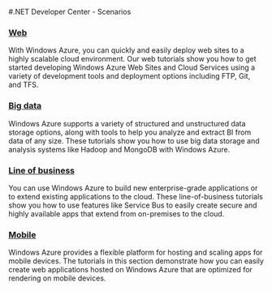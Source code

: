 <properties linkid="dev-net-scenarios" urlDisplayName="Scenarios" pageTitle="Windows Azure .NET scenarios" metaKeywords=".NET scenarios, .NET scenarios Windows Azure, .NET Azure" description="Find topics about common .NET scenarios in Windows Azure." metaCanonical="" services="" documentationCenter="" title=".NET Developer Center - Scenarios" authors=""  solutions="" writer="" manager="" editor=""  />




#.NET Developer Center - Scenarios
<h3><a href="/en-us/develop/net/scenarios/web-development/">Web</a></h3>
<p>With Windows Azure, you can quickly and easily deploy web sites to a highly scalable cloud environment.  Our web tutorials show you how to get started developing Windows Azure Web Sites and Cloud Services using a variety of development tools and deployment options including FTP, Git, and TFS.</p>

<h3><a href="/en-us/develop/net/scenarios/big-data/">Big data</a></h3>
<p>Windows Azure supports a variety of structured and unstructured data storage options, along with tools to help you analyze and extract BI from data of any size. These tutorials show you how to use big data storage and analysis systems like Hadoop and MongoDB with Windows Azure.</p>

<h3><a href="/en-us/develop/net/scenarios/line-of-business/">Line of business</a></h3>
<p>You can use Windows Azure to build new enterprise-grade applications or to extend existing applications to the cloud. These line-of-business tutorials show you how to use features like Service Bus to easily create secure and highly available apps that extend from on-premises to the cloud.</p>

<h3><a href="/en-us/develop/net/scenarios/mobile/">Mobile</a></h3>
<p>Windows Azure provides a flexible platform for hosting and scaling apps for mobile devices. The tutorials in this section demonstrate how you can easily create web applications hosted on Windows Azure that are optimized for rendering on mobile devices.</p>
